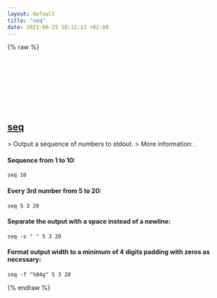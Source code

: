 ```yaml
---
layout: default
title: "seq"
date: 2021-06-25 18:12:13 +02:00
---
```

{% raw %}
<h2 id="seq">
  <a href="/en/common/seq.html">seq</a> <a href="#seq"><svg class="icon">
    <use href="/assets/images/unicode_sprite.svg#link" />
  </svg></a>
</h2>
> Output a sequence of numbers to stdout.
> More information: <https://www.gnu.org/software/coreutils/seq>.

#### Sequence from 1 to 10:
```shell
seq 10
```
#### Every 3rd number from 5 to 20:
```shell
seq 5 3 20
```
#### Separate the output with a space instead of a newline:
```shell
seq -s " " 5 3 20
```
#### Format output width to a minimum of 4 digits padding with zeros as necessary:
```shell
seq -f "%04g" 5 3 20
```
{% endraw %}